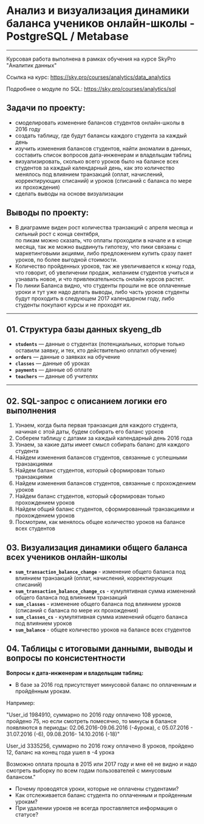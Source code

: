 # Анализ и визуализация динамики баланса учеников онлайн-школы - PostgreSQL / Metabase

---

Курсовая работа выполнена в рамках обучения на курсе SkyPro "Аналитик данных"

Ссылка на курс: https://sky.pro/courses/analytics/data_analytics

Подробнее о модуле по SQL: https://sky.pro/courses/analytics/sql

## Задачи по проекту:
- смоделировать изменение балансов студентов онлайн-школы в 2016 году
- создать таблицу, где будут балансы каждого студента за каждый день
- изучить изменения балансов студентов, найти аномалии в данных,
составить список вопросов дата-инженерам и владельцам таблиц
- визуализировать, сколько всего уроков было на балансе всех студентов за каждый календарный день,
как это количество менялось под влиянием транзакций (оплат, начислений, корректирующих списаний)
и уроков (списаний с баланса по мере их прохождения)
- сделать выводы на основе визуализации

## Выводы по проекту:
- В диаграмме виден рост количества транзакций с апреля месяца и сильный рост с конца сентября,  
по пикам можно сказать, что оплаты проходили в начале и в конце месяца,
так же можно выдвинуть гипотезу, что пики связаны с маркетинговыми акциями, 
либо предложением купить сразу пакет уроков, по более выгодной стоимости.
- Количество пройденных уроков, так же увеличивается к концу года, что говорит, 
об увеличении продаж, желанием студентов учиться и узнавать новое, и что привлекательность онлайн 
курсов растет.
- По линии Баланса видно, что студенты прошли не все оплаченные уроки и тут уже надо делать выводы, 
либо часть уроков студенты будут проходить в следующем 2017 календарном году, 
либо студенты покупают курсы и не проходят их.

---

## 01. Структура базы данных skyeng_db

- **`students`** — данные о студентах (потенциальных, которые только оставили заявку, и тех, кто действительно оплатил обучение)
- **`orders`** — данные о заявках на обучение
- **`classes`** — данные об уроках
- **`payments`** — данные об оплате
- **`teachers`** — данные об учителях

---

## 02. SQL-запрос с описанием логики его выполнения

1. Узнаем, когда была первая транзакция для каждого студента, начиная с этой даты, будем собирать его баланс уроков
2. Соберем таблицу с датами за каждый календарный день 2016 года
3. Узнаем, за какие даты имеет смысл собирать баланс для каждого студента
4. Найдем изменения балансов студентов, связанные с успешными транзакциями
5. Найдем баланс студентов, который сформирован только транзакциями
6. Найдем изменения балансов студентов, связанные с прохождением уроков
7. Найдем баланс студентов, который сформирован только прохождением уроков
8. Найдем общий баланс студентов, сформированный транзакциями и прохождением уроков
9. Посмотрим, как менялось общее количество уроков на балансе всех студентов

## 03. Визуализация динамики общего баланса всех учеников онлайн-школы

- **`sum_transaction_balance_change`** - изменение общего баланса под влиянием транзакций (оплат, начислений, корректирующих списаний)
- **`sum_transaction_balance_change_cs`** - кумулятивная сумма изменений общего баланса под влиянием транзакций
- **`sum_classes`** - изменение общего баланса под влиянием уроков (списаний с баланса по мере их прохождения)
- **`sum_classes_cs`** - кумулятивная сумма изменений общего баланса под влиянием уроков
- **`sum_balance`** - общее количество уроков на балансе всех студентов


## 04. Таблицы с итоговыми данными, выводы и вопросы по консистентности

**Вопросы к дата-инженерам и владельцам таблиц:**

- В базе за 2016 год присутствует минусовой баланс по оплаченным и пройдённым урокам.

Например: 

"User_id 1984910, суммарно по 2016 году оплачено 108 уроков, пройдено 75, но если смотреть помесячно,
то минусы в балансе появляются в периоды:
 02.06.2016-09.06.2016 (-4урока), 
с 05.07.2016 - 31.07.2016 (-6), 
09.08.2016- 14.10.2016 (-18)"

User_id 3335256, суммарно по 2016 гожу оплачено 8 уроков, пройдено 12, баланс на конец года ушел в -4 урока

Возможно оплата прошла в 2015 или 2017 году и мне её не видно и надо смотреть выборку по всем годам пользователей с минусовым балансом."

- Почему проводятся уроки, которые не оплачены студентами?
- Как отслеживается баланс студента по оплаченным и пройденным урокам?
- При удалении уроков не всегда проставляется информация о статусе?
